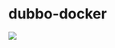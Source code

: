 # dubbo-docker


[![](https://images.microbadger.com/badges/image/calee2005/dubbo.svg)](https://microbadger.com/images/calee2005/dubbo "Get your own image badge on microbadger.com")

